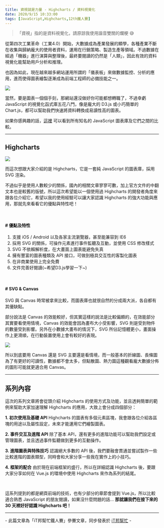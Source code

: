 ```yaml
---
title: 資視就是力量 - Highcharts / 資料視覺化
date: 2020/9/15 10:33:00
tags: [JavaScript,Highcharts,12th鐵人賽]
---
```

> 「資視」指的是資料視覺化，請原諒我使用諧音雙關的爛梗 :sweat_smile:

從第四次工業革命（工業4.0）開始，大數據成為產業發展的顯學，各種產業不斷在收集與歸納龐大的使用者資料，運用在行銷策略、製造生產等領域。不過數據在經過「機器」進行演算與整理後，最終要閱讀的仍然是「人類」，因此有效的資料視覺化能幫助用戶分析和推理。

也因為如此，現在越來越多網站運用所謂的「儀表板」來做數據監控、分析的應用，進而使得圖表繪製逐漸成為前端工程師的必備技能之一。

<img src="/img/content/highcharts-1/data.png" style="max-width: 500px;" />

當然，要是圖表一個個手刻，那網站還沒做好你可能都想轉職了，不過幸虧 JavaScript 的視覺化函式庫五花八門，像是龐大的 D3.js 或小巧簡單的 Chart.js，都可以幫助我們快速將資料轉換成易讀性高的圖表。

如果你感興趣的話，[這裡](https://en.wikipedia.org/wiki/Comparison_of_JavaScript_charting_libraries) 可以看到所有知名的 JavaScript 圖表庫及它們之間的比較。

---

## Highcharts

<img src="/img/content/highcharts-1/highchart.png" style="max-width: 500px;" />

而這次想跟大家介紹的是 Highcharts，它是一套純 JavaScript 的圖表庫，採用 SVG 渲染。

不過似乎是使用人數較少的關係，國內的相關文章寥寥可數，加上官方文件的中翻文本也是較舊的版號，所以這次希望能以一個使用過 Highcharts 的開發者角度來跟各位介紹它，希望以我的使用經驗可以讓大家認識 Highcharts 的強大功能與應用，那就先來看看它的優點與特性吧！

<br/>

#### # 優點及特性
1. 支援 iOS / Android 以及各家主流瀏覽器，甚至能兼容到 IE6
2. 採用 SVG 的關係，可操作元素進行事件監聽及互動，並使用 CSS 修改樣式
3. SVG 不依賴解析度，在大畫面上圖表能避免失真
4. 擁有豐富的圖表種類及 API 接口，可做到極具交互性的客製化圖表
5. 在非商業使用上完全免費
6. 文件完善好閱讀(~希望D3.js學習一下~)

<br/>

#### # SVG & Canvas
SVG 與 Canvas 時常被拿來比較，而圖表庫也就很自然的分成兩大派，各自都有其優缺點。

部分說法是 Canvas 的效能較好，但其實這樣的說法是比較偏頗的，在效能部分其實要看使用情境，Canvas 的效能會因為畫布大小受影響，SVG 則是受到物件的數量受到影響。另外在小數據大畫布的情況下，SVG 所佔記憶體更小，畫面操作上更滑順，在行動裝置使用上會有較好的表現。

<img src="/img/content/highcharts-1/svg-vs-canvas.png" style="max-width: 600px;" />


所以到底要用 Canvas 還是 SVG 主要還是看情境，而一般基本的折線圖、長條圖為了有更好的可讀性，數據都不會太多，但點散圖、熱力圖這種觀看龐大數據分佈的圖形可能就更適合用 Canvas。

---

## 系列內容

這次的系列文章將會從頭介紹 Highcharts 的使用方式及功能，並且透夠簡單的範例來幫助大家加速理解 Highcharts 的應用，大致上會分成四個部分：

**1. 初次使用及基礎 API**
Highcharts 的圖表有多個元素區塊，我會跟各位介紹各區塊的用途以及屬性設定，未來才能運用它們繪製圖表。

**2. 事件交互及進階 API**
除了基本 API，還有更多的進階功能可以幫助我們設定或管理圖表，並且透過事件監聽做到更多的互動操作。

**3. 進階圖表與特殊技巧**
認識絕大多數的 API 後，我們要融會貫通並嘗試製作一些比較進階的圖表類型，同時會和大家分享一些我在實作上的小技巧。

**4. 框架的配合**
由於現在前端框架的盛行，所以在詳細認識 Highcharts 後，要跟大家分享如何在 Vue.js 的環境中使用 Highcharts 來作為系列的結尾。

<br/>

這系列提到的都是網頁前端的技術，也有少部分的章節會提到 Vue.js，所以比較適合熟悉 JavaScript 的朋友閱讀，如果沒什麼問題的話...
**那就讓我們在接下來的 30 天裡好好認識 Highcharts 吧！**

---

\- 此篇文章為「iT邦幫忙鐵人賽」參賽文章，同步發表於 [iT邦幫忙](https://ithelp.ithome.com.tw/articles/10236987) -
